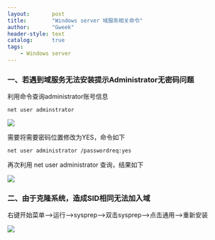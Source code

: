 ```yaml
---
layout:       post
title:        "Windows server 域服务相关命令"
author:       "Gweek"
header-style: text
catalog:      true
tags:
    - Windows server
---
```




### 一、若遇到域服务无法安装提示Administrator无密码问题

利用命令查询administrator账号信息

`net user adminstrator`

![](https://jsd.cdn.zzko.cn/gh/soslane/picgo@main/path/20240605213106.png)

需要将需要密码位置修改为YES，命令如下

```
net user administrator /passwordreq:yes
```

再次利用 net user administrator 查询，结果如下

![](https://jsd.cdn.zzko.cn/gh/soslane/picgo@main/path/20240605213136.png)

### 二、由于克隆系统，造成SID相同无法加入域

右键开始菜单——>运行——>sysprep——>双击sysprep——>点击通用——>重新安装

![](https://jsd.cdn.zzko.cn/gh/soslane/picgo@main/path/20240605213205.png)